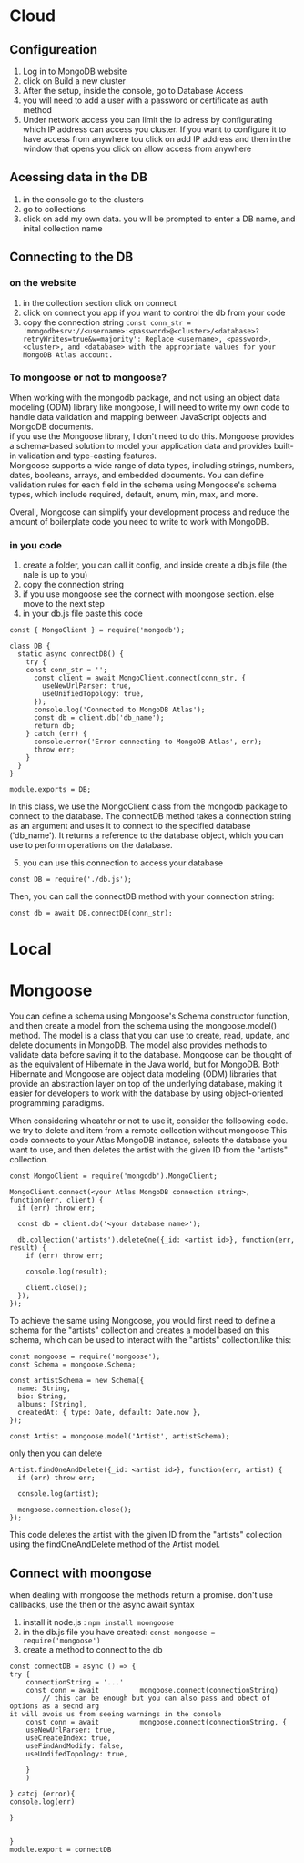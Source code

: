 


# Cloud

## Configureation
1. Log in to MongoDB website
2. click on Build a new cluster
3. After the setup, inside the console, go to Database Access
4. you will need to add a user with a password or certificate as auth method 
5. Under network access you can limit the ip adress by configurating which IP address can access you cluster. If you want to configure it to have access from anywhere tou click on add IP address and then in the window that opens you click on allow access from anywhere


## Acessing data in the DB
1. in the console go to the clusters
2. go to collections
3. click on add my own data. you will be prompted to enter a DB name, and inital collection name


## Connecting to the DB
### on the website

1. in the collection section click on connect
2. click on connect you app if you want to control the db from your code
3. copy the connection string
 `const conn_str = 'mongodb+srv://<username>:<password>@<cluster>/<database>?retryWrites=true&w=majority': Replace <username>, <password>, <cluster>, and <database> with the appropriate values for your MongoDB Atlas account.
`

### To mongoose or not to mongoose?
When working with the mongodb package, and not using an object data modeling (ODM) library like mongoose, I will need to write my own code to handle data validation and mapping between JavaScript objects and MongoDB documents.\
if you use the Mongoose library, I don't need to do this. Mongoose provides a schema-based solution to model your application data and provides built-in validation and type-casting features.\
Mongoose supports a wide range of data types, including strings, numbers, dates, booleans, arrays, and embedded documents. You can define validation rules for each field in the schema using Mongoose's schema types, which include required, default, enum, min, max, and more.

Overall, Mongoose can simplify your development process and reduce the amount of boilerplate code you need to write to work with MongoDB.

### in you code

1. create a folder, you can call it config, and inside create a db.js file (the nale is up to you) 
2. copy the connection string
3. if you use mongoose see the connect with moongose section. else move to the next step
4. in your db.js file paste this code
```
const { MongoClient } = require('mongodb');

class DB {
  static async connectDB() {
    try {
    const conn_str = '';
      const client = await MongoClient.connect(conn_str, {
        useNewUrlParser: true,
        useUnifiedTopology: true,
      });
      console.log('Connected to MongoDB Atlas');
      const db = client.db('db_name');
      return db;
    } catch (err) {
      console.error('Error connecting to MongoDB Atlas', err);
      throw err;
    }
  }
}

module.exports = DB;

```
In this class, we use the MongoClient class from the mongodb package to connect to the database. The connectDB method takes a connection string as an argument and uses it to connect to the specified database ('db_name'). It returns a reference to the database object, which you can use to perform operations on the database.

5. you can use this connection to access your database
```
const DB = require('./db.js');
```
Then, you can call the connectDB method with your connection string:
```
const db = await DB.connectDB(conn_str);

```








# Local


# Mongoose
You can define a schema using Mongoose's Schema constructor function, and then create a model from the schema using the mongoose.model() method. The model is a class that you can use to create, read, update, and delete documents in MongoDB. The model also provides methods to validate data before saving it to the database.
Mongoose can be thought of as the equivalent of Hibernate in the Java world, but for MongoDB. Both Hibernate and Mongoose are object data modeling (ODM) libraries that provide an abstraction layer on top of the underlying database, making it easier for developers to work with the database by using object-oriented programming paradigms.

When considering wheatehr or not to use it, consider the folloowing code. we try to delete and item from a remote collection without mongoose
This code connects to your Atlas MongoDB instance, selects the database you want to use, and then deletes the artist with the given ID from the "artists" collection.
```
const MongoClient = require('mongodb').MongoClient;

MongoClient.connect(<your Atlas MongoDB connection string>, function(err, client) {
  if (err) throw err;

  const db = client.db('<your database name>');

  db.collection('artists').deleteOne({_id: <artist id>}, function(err, result) {
    if (err) throw err;

    console.log(result);

    client.close();
  });
});

```
To achieve the same using Mongoose, you would first need to define a schema for the "artists" collection and creates a model based on this schema, which can be used to interact with the "artists" collection.like this:
```
const mongoose = require('mongoose');
const Schema = mongoose.Schema;

const artistSchema = new Schema({
  name: String,
  bio: String,
  albums: [String],
  createdAt: { type: Date, default: Date.now },
});

const Artist = mongoose.model('Artist', artistSchema);
```
only then you can delete
```
Artist.findOneAndDelete({_id: <artist id>}, function(err, artist) {
  if (err) throw err;

  console.log(artist);

  mongoose.connection.close();
});

```
This code deletes the artist with the given ID from the "artists" collection using the findOneAndDelete method of the Artist model.

## Connect with moongose
when dealing with mongoose the methods return a promise. don't use callbacks, use the then or the async await syntax
1. install it
node.js : `npm install moongoose`
2. in the db.js file you have created:
`const mongoose = require('mongoose')`
4. create a method to connect to the db
```
const connectDB = async () => {
try {
	connectionString = '...'
	const conn = await 		  	mongoose.connect(connectionString)
		// this can be enough but you can also pass and obect of options as a secnd arg
it will avois us from seeing warnings in the console
	const conn = await 		  	mongoose.connect(connectionString, {
	useNewUrlParser: true,
	useCreateIndex: true,
	useFindAndModify: false,
	useUndifedTopology: true,
	
	}
	)

} catcj (error){
console.log(err)

}


}
module.export = connectDB
```



